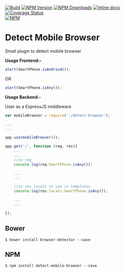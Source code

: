  [![Build][build-image]][build-url]
  [![NPM Version][npm-image]][npm-url]
  [![NPM Downloads][downloads-image]][downloads-url]
  [![Inline docs][docs-image]][docs-url]
  [![Coverage Status](https://coveralls.io/repos/smali-kazmi/detect-mobile-browser/badge.svg?branch=master&service=github)](https://coveralls.io/github/smali-kazmi/detect-mobile-browser?branch=master)  
  [![NPM][npm-download-image]][npm-url]

Detect Mobile Browser
=====================

Small plugin to detect mobile browser 

**Usage Frontend:-**

```javascript
alert(SmartPhone.isAndriod());
```

OR

```javascript
alert(SmartPhone.isAny());
```

**Usage Backend:-**

User as a ExpressJS middleware

```javascript
var mobileBrowser = require('./detect-browser');

...
...

app.use(mobileBrowser());

app.get('/', function (req, res){
    ...
    ...
    //in req
    console.log(req.SmartPhone.isAny());

    ...
    ...

    //in res locals to use in templates
    console.log(res.locals.SmartPhone.isAny());

    ...
    ...

});

```



## Bower

    $ bower install browser-detector --save

## NPM

    $ npm install detect-mobile-browser --save

[npm-image]: https://img.shields.io/npm/v/detect-mobile-browser.svg
[npm-download-image]: https://nodei.co/npm/detect-mobile-browser.png?downloads=true&downloadRank=true
[npm-url]: https://www.npmjs.com/package/detect-mobile-browser
[downloads-image]: https://img.shields.io/npm/dm/detect-mobile-browser.svg
[downloads-url]: https://www.npmjs.com/package/detect-mobile-browser
[docs-image]: http://inch-ci.org/github/smali-kazmi/detect-mobile-browser.svg?branch=master
[docs-url]: http://inch-ci.org/github/smali-kazmi/detect-mobile-browser
[build-image]: https://api.travis-ci.org/smali-kazmi/detect-mobile-browser.svg?branch=master
[build-url]: https://travis-ci.org/smali-kazmi/detect-mobile-browser
